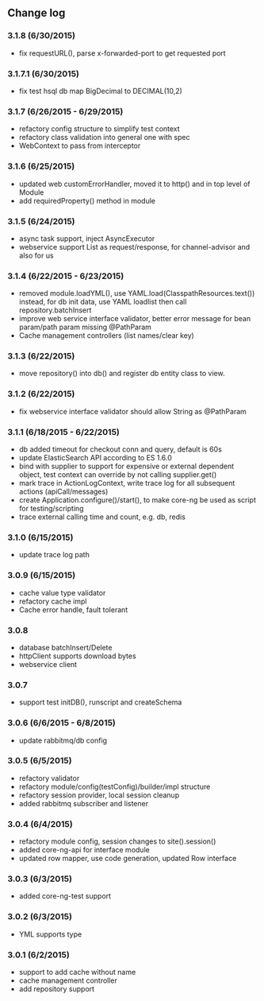 ## Change log

### 3.1.8 (6/30/2015)
* fix requestURL(), parse x-forwarded-port to get requested port  
  
### 3.1.7.1 (6/30/2015)
* fix test hsql db map BigDecimal to DECIMAL(10,2)

### 3.1.7 (6/26/2015 - 6/29/2015)
* refactory config structure to simplify test context
* refactory class validation into general one with spec
* WebContext to pass from interceptor

### 3.1.6 (6/25/2015)
* updated web customErrorHandler, moved it to http() and in top level of Module
* add requiredProperty() method in module

### 3.1.5 (6/24/2015)
* async task support, inject AsyncExecutor
* webservice support List as request/response, for channel-advisor and also for us 

### 3.1.4 (6/22/2015 - 6/23/2015)
* removed module.loadYML(), use YAML.load(ClasspathResources.text()) instead, for db init data, use YAML loadlist then call repository.batchInsert
* improve web service interface validator, better error message for bean param/path param missing @PathParam 
* Cache management controllers (list names/clear key) 

### 3.1.3 (6/22/2015)
* move repository() into db() and register db entity class to view. 

### 3.1.2 (6/22/2015)
* fix webservice interface validator should allow String as @PathParam

### 3.1.1 (6/18/2015 - 6/22/2015)
* db added timeout for checkout conn and query, default is 60s
* update ElasticSearch API according to ES 1.6.0
* bind with supplier to support for expensive or external dependent object, test context can override by not calling supplier.get()
* mark trace in ActionLogContext, write trace log for all subsequent actions (apiCall/messages)
* create Application.configure()/start(), to make core-ng be used as script for testing/scripting 
* trace external calling time and count, e.g. db, redis

### 3.1.0 (6/15/2015)
* update trace log path

### 3.0.9 (6/15/2015)
* cache value type validator
* refactory cache impl
* Cache error handle, fault tolerant 

### 3.0.8
* database batchInsert/Delete
* httpClient supports download bytes
* webservice client

### 3.0.7
* support test initDB(), runscript and createSchema

### 3.0.6 (6/6/2015 - 6/8/2015)
* update rabbitmq/db config

### 3.0.5 (6/5/2015)
* refactory validator
* refactory module/config(testConfig)/builder/impl structure
* refactory session provider, local session cleanup
* added rabbitmq subscriber and listener

### 3.0.4 (6/4/2015)
* refactory module config, session changes to site().session()
* added core-ng-api for interface module
* updated row mapper, use code generation, updated Row interface

### 3.0.3 (6/3/2015)
* added core-ng-test support

### 3.0.2 (6/3/2015)
* YML supports type

### 3.0.1 (6/2/2015)
* support to add cache without name
* cache management controller
* add repository support